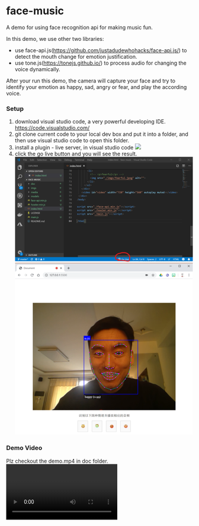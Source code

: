# face-music

A demo for using face recognition api for making music fun.

In this demo, we use other two libraries:
- use face-api.js(https://github.com/justadudewhohacks/face-api.js/) to detect the mouth change for emotion justification.
- use tone.js(https://tonejs.github.io/) to process audio for changing the voice dynamically.

After your run this demo, the camera will capture your face and try to identify your emotion as happy, sad, angry or fear, and play the according voice.

### Setup
1. download visual studio code, a very powerful developing IDE.  https://code.visualstudio.com/
2. git clone current code to your local dev box and put it into a folder, and then use visual studio code to open this folder.
3. install a plugin - live server,  in visual studio code
![](https://raw.github.com/codingtmd/face-music/master/doc/liveserver.png)
4. click the go live button and you will see the result.
![](./doc/golive.png)
![](./doc/demo.png)


### Demo Video
Plz checkout the demo.mp4 in doc folder.
![](./doc/demo.mp4)

